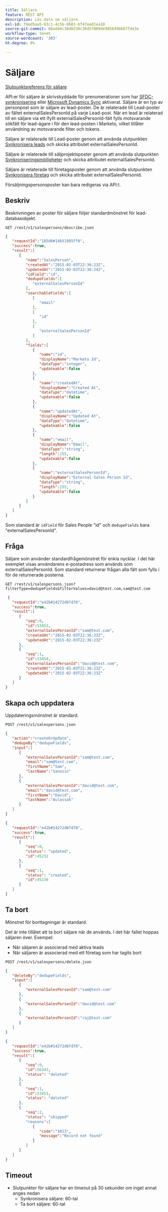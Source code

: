 ```yaml
---
title: Säljare
feature: REST API
description: Läs data om säljare.
exl-id: f8ed5aa5-63c1-4c5b-8683-bf47eed1ea18
source-git-commit: 66add4c38d0230c36d57009de985649bb67fde3e
workflow-type: tm+mt
source-wordcount: '303'
ht-degree: 0%

---
```


# Säljare

[Slutpunktsreferens för säljare](https://developer.adobe.com/marketo-apis/api/mapi/#tag/Sales-Persons)

API:er för säljare är skrivskyddade för prenumerationer som har [SFDC-synkronisering](https://experienceleague.adobe.com/en/docs/marketo/using/product-docs/crm-sync/salesforce-sync/sfdc-sync-details/sfdc-sync-field-sync) eller [Microsoft Dynamics Sync](https://experienceleague.adobe.com/en/docs/marketo/using/product-docs/crm-sync/microsoft-dynamics/microsoft-dynamics-sync-details/microsoft-dynamics-sync-user-sync) aktiverat. Säljare är en typ av personpost som är säljare av lead-poster. De är relaterade till Lead-poster av fältet externalSalesPersonId på varje Lead-post. När en lead är relaterad till en säljare via ett ifyllt externalSalesPersonId-fält fylls motsvarande sökfält för lead-ägare i för den lead-posten i Marketo, vilket tillåter användning av motsvarande filter och tokens.

Säljare är relaterade till Lead-poster genom att använda slutpunkten [Synkronisera leads](https://developer.adobe.com/marketo-apis/api/mapi/#tag/Leads/operation/syncLeadUsingPOST) och skicka attributet externalSalesPersonId.

Säljare är relaterade till säljprojektsposter genom att använda slutpunkten [Synkroniseringsmöjligheter](https://developer.adobe.com/marketo-apis/api/mapi/#tag/Opportunities/operation/syncOpportunitiesUsingPOST) och skicka attributet externalSalesPersonId.

Säljare är relaterade till företagsposter genom att använda slutpunkten [Synkronisera företag](https://developer.adobe.com/marketo-apis/api/mapi/#tag/Companies/operation/syncCompaniesUsingPOST) och skicka attributet externalSalesPersonId.

Försäljningspersonsposter kan bara redigeras via API:t.

## Beskriv

Beskrivningen av poster för säljare följer standardmönstret för lead-databasobjekt.

```
GET /rest/v1/salespersons/describe.json
```

```json
{  
   "requestId":"185d6#14b51985ff0",
   "success":true,
   "result":[  
      {  
         "name":"SalesPerson",
         "createdAt":"2015-02-03T22:36:23Z",
         "updatedAt":"2015-02-03T22:36:24Z",
         "idField":"id",
         "dedupeFields":[  
            "externalSalesPersonId"
         ],
         "searchableFields":[  
            [  
               "email"
            ],
            [  
               "id"
            ],
            [
               "externalSalesPersonId"
            ]
         ],
         "fields":[  
            {  
               "name":"id",
               "displayName":"Marketo Id",
               "dataType":"integer",
               "updateable":false
            },
            {  
               "name":"createdAt",
               "displayName":"Created At",
               "dataType":"datetime",
               "updateable":false
            },
            {  
               "name":"updatedAt",
               "displayName":"Updated At",
               "dataType":"datetime",
               "updateable":false
            },
            {  
               "name":"email",
               "displayName":"Email",
               "dataType":"string",
               "length":255,
               "updateable":false
            },
            {  
               "name":"externalSalesPersonId",
               "displayName":"External Sales Person Id",
               "dataType":"string",
               "length":255,
               "updateable":false
            }
         ]
      }
   ]
}
```

Som standard är `idField` för Sales People &quot;id&quot; och `dedupeFields` bara &quot;externalSalesPersonId&quot;.

## Fråga

Säljare som använder standardfrågemönstret för enkla nycklar. I det här exemplet visas användarens e-postadress som används som externalSalesPersonId. Som standard returnerar frågan alla fält som fylls i för de returnerade posterna.

```
GET /rest/v1/salespersons.json?filterType=dedupeFields&filterValues=david@test.com,sam@test.com
```

```json
 {  
   "requestId":"e42b#14272d07d78",
   "success":true,
   "result":[  
      {  
         "seq":0,
         "id":53453,
         "externalSalesPersonId":"sam@test.com",
         "createdAt":"2015-02-03T22:36:23Z",
         "updatedAt":"2015-02-03T22:36:23Z"
      },
      {  
         "seq":1,
         "id":53454,
         "externalSalesPersonId":"david@test.com",
         "createdAt":"2015-02-03T22:36:23Z",
         "updatedAt":"2015-02-03T22:36:23Z"
      }
   ]
}
```

## Skapa och uppdatera

Uppdateringsmönstret är standard.

```
POST /rest/v1/salespersons.json
```

```json
{
   "action":"createOrUpdate",
   "dedupeBy":"dedupeFields",
   "input":[
      {
         "externalSalesPersonId":"sam@test.com",
         "email":"sam@test.com",
         "firstName":"Sam",
         "lastName":"Sanosin"
      },
      {
         "externalSalesPersonId":"david@test.com",
         "email":"david@test.com",
         "firstName":"David",
         "lastName":"Aulassak"
      }
   ]
}
```

```json
{
   "requestId":"e42b#14272d07d78",
   "success":true,
   "result":[
      {
         "seq":0,
         "status": "updated",
         "id":45232
      },
      {
         "seq":1,
         "status": "created",
         "id":45236
      }
   ]
}
```

## Ta bort

Mönstret för borttagningar är standard.

Det är inte tillåtet att ta bort säljare när de används. I det här fallet hoppas säljaren över. Exempel:

- När säljaren är associerad med aktiva leads
- När säljaren är associerad med ett företag som har tagits bort

```
POST /rest/v1/salespersons/delete.json
```

```json
{  
   "deleteBy":"dedupeFields",
   "input":[  
      {  
         "externalSalesPersonId":"sam@test.com"
      },
      {  
         "externalSalesPersonId":"david@test.com"
      },
      {  
         "externalSalesPersonId":"raj@test.com"
      }
   ]
}
```

```json
{
   "requestId":"e42b#14272d07d78",
   "success":true,
   "result":[
      {
         "seq":0,
         "id":56343,
         "status": "deleted"
      },
      {
         "seq":1,
         "id":53453,
         "status": "deleted"
      },
      {
         "seq":2,
         "status": "skipped"
         "reasons":[
            {
               "code":"1013",
               "message":"Record not found"
            }
         ]
      }
   ]
}
```

## Timeout

- Slutpunkter för säljare har en timeout på 30 sekunder om inget annat anges nedan
   - Synkronisera säljare: 60-tal
   - Ta bort säljare: 60-tal
